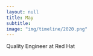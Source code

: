 ```yaml
---
layout: null
title: May
subtitle:
image: "img/timeline/2020.png"
---
```

Quality Engineer
at Red Hat